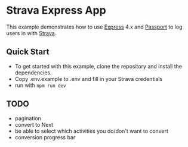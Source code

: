 # Strava Express App

This example demonstrates how to use [Express](https://expressjs.com) 4.x and
[Passport](https://www.passportjs.org) to log users in with [Strava](https://www.strava.com).

## Quick Start

- To get started with this example, clone the repository and install the
  dependencies.
- Copy .env.example to .env and fill in your Strava credentials
- run with `npm run dev`

## TODO

- pagination
- convert to Next
- be able to select which activities you do/don't want to convert
- conversion progress bar
